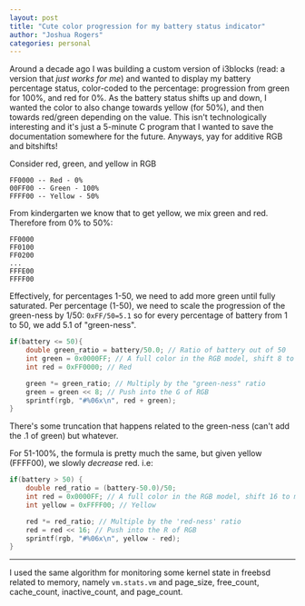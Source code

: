 ```yaml
---
layout: post
title: "Cute color progression for my battery status indicator"
author: "Joshua Rogers"
categories: personal
---
```



Around a decade ago I was building a custom version of i3blocks (read: a version that _just works for me_) and wanted to display my battery percentage status, color-coded to the percentage: progression from green for 100%, and red for 0%. As the battery status shifts up and down, I wanted the color to also change towards yellow (for 50%), and then towards red/green depending on the value. This isn't technologically interesting and it's just a 5-minute C program that I wanted to save the documentation somewhere for the future. Anyways, yay for additive RGB and bitshifts! 

Consider red, green, and yellow in RGB
```
FF0000 -- Red - 0%
00FF00 -- Green - 100%
FFFF00 -- Yellow - 50%
```
From kindergarten we know that to get yellow, we mix green and red. Therefore from 0% to 50%:
```
FF0000
FF0100
FF0200
...
FFFE00
FFFF00
```

Effectively, for percentages 1-50, we need to add more green until fully saturated. Per percentage (1-50), we need to scale the progression of the green-ness by 1/50: `0xFF/50=5.1` so for every percentage of battery from 1 to 50, we add 5.1 of "green-ness".

```C
if(battery <= 50){
	double green_ratio = battery/50.0; // Ratio of battery out of 50
	int green = 0x0000FF; // A full color in the RGB model, shift 8 to move it to G.
	int red = 0xFF0000; // Red

	green *= green_ratio; // Multiply by the "green-ness" ratio
	green = green << 8; // Push into the G of RGB
	sprintf(rgb, "#%06x\n", red + green);
}
```
There's some truncation that happens related to the green-ness (can't add the .1 of green) but whatever.

For 51-100%, the formula is pretty much the same, but given yellow (FFFF00), we slowly _decrease_ red. i.e:

```C
if(battery > 50) {
	double red_ratio = (battery-50.0)/50;
	int red = 0x0000FF; // A full color in the RGB model, shift 16 to move it to R.
	int yellow = 0xFFFF00; // Yellow

	red *= red_ratio; // Multiple by the 'red-ness' ratio
	red = red << 16; // Push into the R of RGB
	sprintf(rgb, "#%06x\n", yellow - red);
}
```

---

I used the same algorithm for monitoring some kernel state in freebsd related to memory, namely `vm.stats.vm` and page_size, free_count, cache_count, inactive_count, and page_count.
